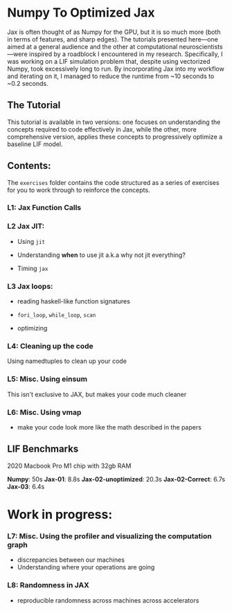 # Numpy To Optimized Jax

Jax is often thought of as Numpy for the GPU, but it is so much more (both in terms of features, and sharp edges). The tutorials presented here—one aimed at a general audience and the other at computational neuroscientists—were inspired by a roadblock I encountered in my research. Specifically, I was working on a LIF simulation problem that, despite using vectorized Numpy, took excessively long to run. By incorporating Jax into my workflow and iterating on it, I managed to reduce the runtime from ~10 seconds to ~0.2 seconds.

## The Tutorial

This tutorial is available in two versions: one focuses on understanding the concepts required to code effectively in Jax, while the other, more comprehensive version, applies these concepts to progressively optimize a baseline LIF model.

## Contents:

The `exercises` folder contains the code structured as a series of exercises for you to work through to reinforce the concepts.

### L1: Jax Function Calls

### L2 Jax JIT: 

- Using `jit`

- Understanding **when** to use jit a.k.a why not jit everything?

- Timing `jax`

### L3 Jax loops: 

- reading haskell-like function signatures

- `fori_loop`, `while_loop`, `scan`

- optimizing

### L4: Cleaning up the code 

Using namedtuples to clean up your code

### L5: Misc. Using einsum

This isn't exclusive to JAX, but makes your code much cleaner

### L6: Misc. Using vmap

- make your code look more like the math described in the papers

## LIF Benchmarks

2020 Macbook Pro M1 chip with 32gb RAM 

**Numpy**: 50s
**Jax-01**: 8.8s
**Jax-02-unoptimized**: 20.3s
**Jax-02-Correct**: 6.7s
**Jax-03**: 6.4s

# Work in progress:

### L7: Misc. Using the profiler and visualizing the computation graph

- discrepancies between our machines
- Understanding where your operations are going

### L8: Randomness in JAX

- reproducible randomness across machines across accelerators
